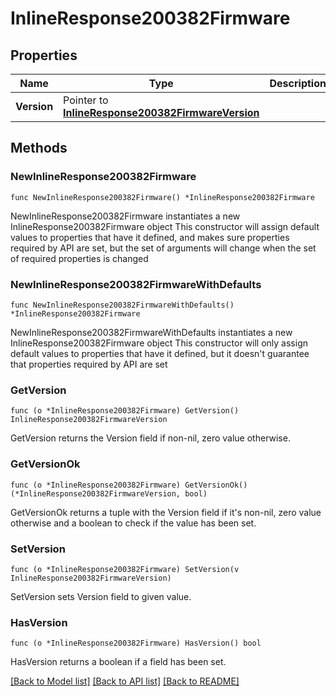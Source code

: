 # InlineResponse200382Firmware

## Properties

Name | Type | Description | Notes
------------ | ------------- | ------------- | -------------
**Version** | Pointer to [**InlineResponse200382FirmwareVersion**](InlineResponse200382FirmwareVersion.md) |  | [optional] 

## Methods

### NewInlineResponse200382Firmware

`func NewInlineResponse200382Firmware() *InlineResponse200382Firmware`

NewInlineResponse200382Firmware instantiates a new InlineResponse200382Firmware object
This constructor will assign default values to properties that have it defined,
and makes sure properties required by API are set, but the set of arguments
will change when the set of required properties is changed

### NewInlineResponse200382FirmwareWithDefaults

`func NewInlineResponse200382FirmwareWithDefaults() *InlineResponse200382Firmware`

NewInlineResponse200382FirmwareWithDefaults instantiates a new InlineResponse200382Firmware object
This constructor will only assign default values to properties that have it defined,
but it doesn't guarantee that properties required by API are set

### GetVersion

`func (o *InlineResponse200382Firmware) GetVersion() InlineResponse200382FirmwareVersion`

GetVersion returns the Version field if non-nil, zero value otherwise.

### GetVersionOk

`func (o *InlineResponse200382Firmware) GetVersionOk() (*InlineResponse200382FirmwareVersion, bool)`

GetVersionOk returns a tuple with the Version field if it's non-nil, zero value otherwise
and a boolean to check if the value has been set.

### SetVersion

`func (o *InlineResponse200382Firmware) SetVersion(v InlineResponse200382FirmwareVersion)`

SetVersion sets Version field to given value.

### HasVersion

`func (o *InlineResponse200382Firmware) HasVersion() bool`

HasVersion returns a boolean if a field has been set.


[[Back to Model list]](../README.md#documentation-for-models) [[Back to API list]](../README.md#documentation-for-api-endpoints) [[Back to README]](../README.md)


